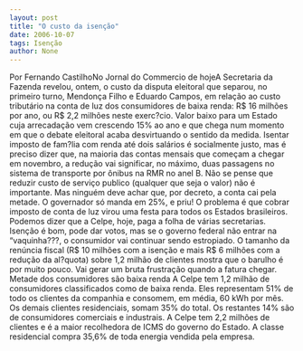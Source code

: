 ```yaml
---
layout: post
title: "O custo da isenção"
date: 2006-10-07
tags: Isenção
author: None
---
```

Por Fernando CastilhoNo Jornal do Commercio de hojeA Secretaria da Fazenda revelou, ontem, o custo da disputa eleitoral que separou, no primeiro turno, Mendonça Filho e Eduardo Campos, em relação ao custo tributário na conta de luz dos consumidores de baixa renda: R$ 16 milhões por ano, ou R$ 2,2 milhões neste exerc?cio. Valor baixo para um Estado cuja arrecadação vem crescendo 15% ao ano e que chega num momento em que o debate eleitoral acaba desvirtuando o sentido da medida. Isentar imposto de fam?lia com renda até dois salários é socialmente justo, mas é preciso dizer que, na maioria das contas mensais que começam a chegar em novembro, a redução vai significar, no máximo, duas passagens no sistema de transporte por ônibus na RMR no anel B. Não se pense que reduzir custo de serviço publico (qualquer que seja o valor) não é importante. Mas ninguém deve achar que, por decreto, a conta cai pela metade. O governador só manda em 25%, e priu! O problema é que cobrar imposto de conta de luz virou uma festa para todos os Estados brasileiros. Podemos dizer que a Celpe, hoje, paga a folha de várias secretarias. Isenção é bom, pode dar votos, mas se o governo federal não entrar na “vaquinha???, o consumidor vai continuar sendo estropiado. O tamanho da renúncia fiscal (R$ 10 milhões com a isenção e mais R$ 6 milhões com a redução da al?quota) sobre 1,2 milhão de clientes mostra que o barulho é por muito pouco. Vai gerar um bruta frustração quando a fatura chegar. Metade dos consumidores são baixa renda A Celpe tem 1,2 milhão de consumidores classificados como de baixa renda. Eles representam 51% de todo os clientes da companhia e consomem, em média, 60 kWh por mês. Os demais clientes residenciais, somam 35% do total. Os restantes 14% são de consumidores comerciais e industrais. A Celpe tem 2,2 milhões de clientes e é a maior recolhedora de ICMS do governo do Estado. A classe residencial compra 35,6% de toda energia vendida pela empresa. 